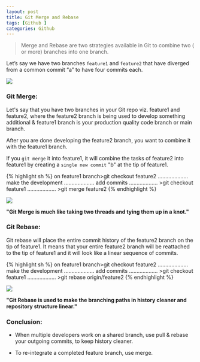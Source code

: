 ```yaml
---
layout: post
title: Git Merge and Rebase
tags: [Github ]
categories: Github
---
```


>Merge and Rebase are two strategies available in Git to combine two ( or more) branches into one branch.

Let’s say we have two branches `feature1` and `feature2` that have diverged from a common
commit “a” to have four commits each.


<img src="{{ site.url }}/public/images/git-two-branches.png" />

### Git Merge:
Let's say that you have two branches in your Git repo viz. feature1 and feature2, where the feature2 branch is being used to develop something additional & feature1 branch is your production quality code branch or main branch.

After you are done developing the feature2 branch, you want to combine it with the feature1
branch.

If you `git merge` it into feature1, it will combine the tasks of feature2 into feature1 by creating a `single new commit` "b" at the tip of feature1.

{% highlight sh %}
on feature1 branch>git checkout feature2
.................... make the development
.................... add commits
................... >git checkout feature1
................... >git merge feature2
{% endhighlight %}

<img src="{{ site.url }}/public/images/git-merge.png" />

**"Git Merge is much like taking two threads and tying them up in a knot."**


### Git Rebase:
Git rebase will place the entire commit history of the feature2 branch on the tip of feature1. It means that your entire feature2 branch will be reattached to the tip of feature1 and it will look like a linear sequence of commits.

{% highlight sh %}
on feature1 branch>git checkout feature2
.................... make the development
.................... add commits
................... >git checkout feature1
................... >git rebase origin/feature2
{% endhighlight %}



<img src="{{ site.url }}/public/images/git-rebase.png" />

**"Git Rebase is used to make the branching paths in history cleaner and repository structure linear."**

### Conclusion:

* When multiple developers work on a shared branch, use pull & rebase your outgoing commits, to keep history cleaner.

* To re-integrate a completed feature branch, use merge.




